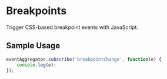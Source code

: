 # Breakpoints

Trigger CSS-based breakpoint events with JavaScript.

## Sample Usage

``` javascript
eventAggregator.subscribe('breakpointChange', function(e) {
	console.log(e);
});
```